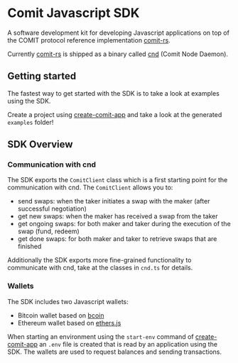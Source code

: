 # Comit Javascript SDK

A software development kit for developing Javascript applications on top of the COMIT protocol reference implementation [comit-rs](https://github.com/comit-network/comit-rs).

Currently [comit-rs](https://github.com/comit-network/comit-rs) is shipped as a binary called [cnd](https://github.com/comit-network/comit-rs/releases) (Comit Node Daemon).

## Getting started

The fastest way to get started with the SDK is to take a look at examples using the SDK.

Create a project using [create-comit-app](https://github.com/comit-network/create-comit-app) and take a look at the generated `examples` folder! 

## SDK Overview

### Communication with cnd

The SDK exports the `ComitClient` class which is a first starting point for the communication with cnd. The `ComitClient` allows you to:

* send swaps: when the taker initiates a swap with the maker (after successful negotiation)
* get new swaps: when the maker has received a swap from the taker
* get ongoing swaps: for both maker and taker during the execution of the swap (fund, redeem)
* get done swaps: for both maker and taker to retrieve swaps that are finished

Additionally the SDK exports more fine-grained functionality to communicate with cnd, take at the classes in `cnd.ts` for details. 

### Wallets

The SDK includes two Javascript wallets:

* Bitcoin wallet based on [bcoin](https://github.com/bcoin-org/bcoin)
* Ethereum wallet based on [ethers.js](https://github.com/ethers-io/ethers.js/)

When starting an environment using the `start-env` command of [create-comit-app](https://github.com/comit-network/create-comit-app) an `.env` file is created that is read by an application using the SDK. 
The wallets are used to request balances and sending transactions.
